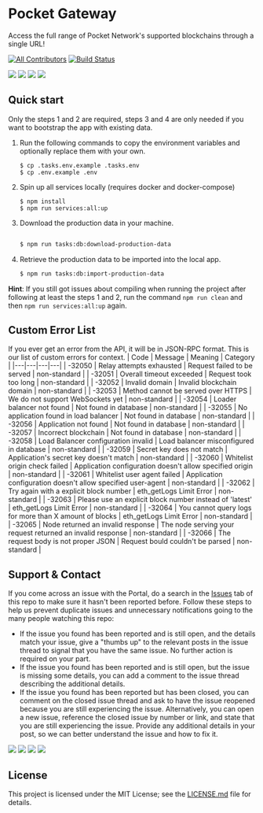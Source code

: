 # Pocket Gateway

Access the full range of Pocket Network's supported blockchains through a single URL!

[![All Contributors](https://img.shields.io/badge/all_contributors-5-orange.svg?style=flat-square)](#contributors) [![Build Status](https://img.shields.io/github/workflow/status/pokt-foundation/portal-api/Production%20Deployment%20us-west-2?style=flat-square)](https://github.com/pokt-foundation/portal-api/actions)

<!-- markdownlint-disable -->
<div>
    <a href="https://opensource.org/licenses/MIT"><img src="https://img.shields.io/badge/License-MIT-blue.svg"/></a>
    <a href="https://github.com/pokt-foundation/portal-api/pulse"><img src="https://img.shields.io/github/last-commit/pokt-foundation/portal-api"/></a>
    <a href="https://github.com/pokt-foundation/portal-api/pulls"><img src="https://img.shields.io/github/issues-pr/pokt-foundation/portal-api.svg"/></a>
    <a href="https://github.com/pokt-foundation/portal-api/issues"><img src="https://img.shields.io/github/issues-closed/pokt-foundation/portal-api.svg"/></a>
</div>
<!-- markdownlint-restore -->

## Quick start

Only the steps 1 and 2 are required, steps 3 and 4 are only needed if you want to bootstrap the app with existing data.

<!-- markdownlint-disable -->

1. Run the following commands to copy the environment variables and optionally replace them with your own.

   ```
   $ cp .tasks.env.example .tasks.env
   $ cp .env.example .env
   ```

2. Spin up all services locally (requires docker and docker-compose)

   ```
   $ npm install
   $ npm run services:all:up
   ```

3. Download the production data in your machine.

   ```bash

   $ npm run tasks:db:download-production-data
   ```

4. Retrieve the production data to be imported into the local app.
   ```bash
   $ npm run tasks:db:import-production-data
   ```

<!-- markdownlint-restore -->

**Hint**: If you still got issues about compiling when running the project after following at least the steps 1 and 2, run the command `npm run clean` and then `npm run services:all:up` again.

## Custom Error List

If you ever get an error from the API, it will be in JSON-RPC format. This is our list of custom errors for context.
| Code | Message | Meaning | Category |
|---|---|---|---|
| -32050 | Relay attempts exhausted | Request failed to be served | non-standard |
| -32051 | Overall timeout exceeded | Request took too long | non-standard |
| -32052 | Invalid domain | Invalid blockchain domain | non-standard |
| -32053 | Method cannot be served over HTTPS | We do not support WebSockets yet | non-standard |
| -32054 | Loader balancer not found | Not found in database | non-standard |
| -32055 | No application found in load balancer | Not found in database | non-standard |
| -32056 | Application not found | Not found in database | non-standard |
| -32057 | Incorrect blockchain | Not found in database | non-standard |
| -32058 | Load Balancer configuration invalid | Load balancer misconfigured in database | non-standard |
| -32059 | Secret key does not match | Application's secret key doesn't match | non-standard |
| -32060 | Whitelist origin check failed | Application configuration doesn't allow specified origin | non-standard |
| -32061 | Whitelist user agent failed | Application configuration doesn't allow specified user-agent | non-standard |
| -32062 | Try again with a explicit block number | eth_getLogs Limit Error | non-standard |
| -32063 | Please use an explicit block number instead of 'latest' | eth_getLogs Limit Error | non-standard |
| -32064 | You cannot query logs for more than X amount of blocks | eth_getLogs Limit Error | non-standard |
| -32065 | Node returned an invalid response | The node serving your request returned an invalid response | non-standard |
| -32066 | The request body is not proper JSON | Request bould couldn't be parsed | non-standard |

## Support & Contact

If you come across an issue with the Portal, do a search in the [Issues](https://github.com/pokt-foundation/portal/issues) tab of this repo to make sure it hasn't been reported before. Follow these steps to help us prevent duplicate issues and unnecessary notifications going to the many people watching this repo:

- If the issue you found has been reported and is still open, and the details match your issue, give a "thumbs up" to the relevant posts in the issue thread to signal that you have the same issue. No further action is required on your part.
- If the issue you found has been reported and is still open, but the issue is missing some details, you can add a comment to the issue thread describing the additional details.
- If the issue you found has been reported but has been closed, you can comment on the closed issue thread and ask to have the issue reopened because you are still experiencing the issue. Alternatively, you can open a new issue, reference the closed issue by number or link, and state that you are still experiencing the issue. Provide any additional details in your post, so we can better understand the issue and how to fix it.

<!-- markdownlint-disable -->
<div>
  <a  href="https://twitter.com/poktnetwork" ><img src="https://img.shields.io/twitter/url/http/shields.io.svg?style=social"></a>
  <a href="https://t.me/POKTnetwork"><img src="https://img.shields.io/badge/Telegram-blue.svg"></a>
  <a href="https://www.facebook.com/POKTnetwork" ><img src="https://img.shields.io/badge/Facebook-red.svg"></a>
  <a href="https://research.pokt.network"><img src="https://img.shields.io/discourse/https/research.pokt.network/posts.svg"></a>
</div>
<!-- markdownlint-restore -->

## License

This project is licensed under the MIT License; see the [LICENSE.md](LICENSE.md) file for details.
